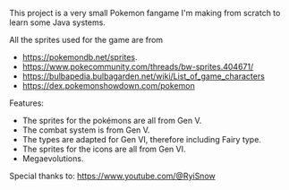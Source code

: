 This project is a very small Pokemon fangame I'm making from scratch to learn some Java systems.

All the sprites used for the game are from
- https://pokemondb.net/sprites.
- https://www.pokecommunity.com/threads/bw-sprites.404671/
- https://bulbapedia.bulbagarden.net/wiki/List_of_game_characters
- https://dex.pokemonshowdown.com/pokemon

Features:
- The sprites for the pokémons are all from Gen V.
- The combat system is from Gen V.
- The types are adapted for Gen VI, therefore including Fairy type.
- The sprites for the icons are all from Gen VI.
- Megaevolutions.

Special thanks to: https://www.youtube.com/@RyiSnow
